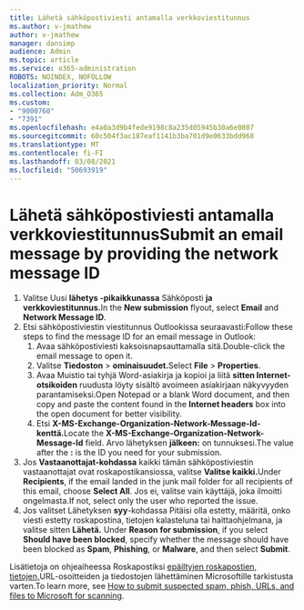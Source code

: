 ```yaml
---
title: Lähetä sähköpostiviesti antamalla verkkoviestitunnus
ms.author: v-jmathew
author: v-jmathew
manager: dansimp
audience: Admin
ms.topic: article
ms.service: o365-administration
ROBOTS: NOINDEX, NOFOLLOW
localization_priority: Normal
ms.collection: Adm_O365
ms.custom:
- "9000760"
- "7391"
ms.openlocfilehash: e4a0a3d9b4fede9198c8a235d05945b30a6e0807
ms.sourcegitcommit: 60c504f3ac187eaf1141b3ba701d9e0633bdd968
ms.translationtype: MT
ms.contentlocale: fi-FI
ms.lasthandoff: 03/08/2021
ms.locfileid: "50693919"
---
```

# <a name="submit-an-email-message-by-providing-the-network-message-id"></a><span data-ttu-id="b18d9-102">Lähetä sähköpostiviesti antamalla verkkoviestitunnus</span><span class="sxs-lookup"><span data-stu-id="b18d9-102">Submit an email message by providing the network message ID</span></span>

1. <span data-ttu-id="b18d9-103">Valitse Uusi **lähetys -pikaikkunassa** Sähköposti **ja** **verkkoviestitunnus.**</span><span class="sxs-lookup"><span data-stu-id="b18d9-103">In the **New submission** flyout, select **Email** and **Network Message ID**.</span></span>
2. <span data-ttu-id="b18d9-104">Etsi sähköpostiviestin viestitunnus Outlookissa seuraavasti:</span><span class="sxs-lookup"><span data-stu-id="b18d9-104">Follow these steps to find the message ID for an email message in Outlook:</span></span>
    1. <span data-ttu-id="b18d9-105">Avaa sähköpostiviesti kaksoisnapsauttamalla sitä.</span><span class="sxs-lookup"><span data-stu-id="b18d9-105">Double-click the email message to open it.</span></span>
    1. <span data-ttu-id="b18d9-106">Valitse **Tiedoston**  >  **ominaisuudet.**</span><span class="sxs-lookup"><span data-stu-id="b18d9-106">Select **File** > **Properties**.</span></span>
    1. <span data-ttu-id="b18d9-107">Avaa Muistio tai tyhjä Word-asiakirja ja kopioi ja liitä **sitten Internet-otsikoiden** ruudusta löyty sisältö avoimeen asiakirjaan näkyvyyden parantamiseksi.</span><span class="sxs-lookup"><span data-stu-id="b18d9-107">Open Notepad or a blank Word document, and then copy and paste the content found in the **Internet headers** box into the open document for better visibility.</span></span>
    1. <span data-ttu-id="b18d9-108">Etsi **X-MS-Exchange-Organization-Network-Message-Id-kenttä.**</span><span class="sxs-lookup"><span data-stu-id="b18d9-108">Locate the **X-MS-Exchange-Organization-Network-Message-Id** field.</span></span> <span data-ttu-id="b18d9-109">Arvo lähetyksen **jälkeen:** on tunnuksesi.</span><span class="sxs-lookup"><span data-stu-id="b18d9-109">The value after the **:** is the ID you need for your submission.</span></span>
3. <span data-ttu-id="b18d9-110">Jos **Vastaanottajat-kohdassa** kaikki tämän sähköpostiviestin vastaanottajat ovat roskapostikansiossa, valitse **Valitse kaikki.**</span><span class="sxs-lookup"><span data-stu-id="b18d9-110">Under **Recipients**, if the email landed in the junk mail folder for all recipients of this email, choose **Select All**.</span></span> <span data-ttu-id="b18d9-111">Jos ei, valitse vain käyttäjä, joka ilmoitti ongelmasta.</span><span class="sxs-lookup"><span data-stu-id="b18d9-111">If not, select only the user who reported the issue.</span></span>
4. <span data-ttu-id="b18d9-112">Jos valitset Lähetyksen **syy**-kohdassa Pitäisi olla estetty, määritä, onko viesti estetty roskapostina, tietojen kalasteluna tai haittaohjelmana, ja valitse sitten **Lähetä.**   </span><span class="sxs-lookup"><span data-stu-id="b18d9-112">Under **Reason for submission**, if you select **Should have been blocked**, specify whether the message should have been blocked as **Spam**, **Phishing**, or **Malware**, and then select **Submit**.</span></span>

<span data-ttu-id="b18d9-113">Lisätietoja on ohjeaiheessa Roskapostiksi [epäiltyjen roskapostien, tietojen,](https://go.microsoft.com/fwlink/?linkid=2101479)URL-osoitteiden ja tiedostojen lähettäminen Microsoftille tarkistusta varten.</span><span class="sxs-lookup"><span data-stu-id="b18d9-113">To learn more, see [How to submit suspected spam, phish, URLs, and files to Microsoft for scanning](https://go.microsoft.com/fwlink/?linkid=2101479).</span></span>
